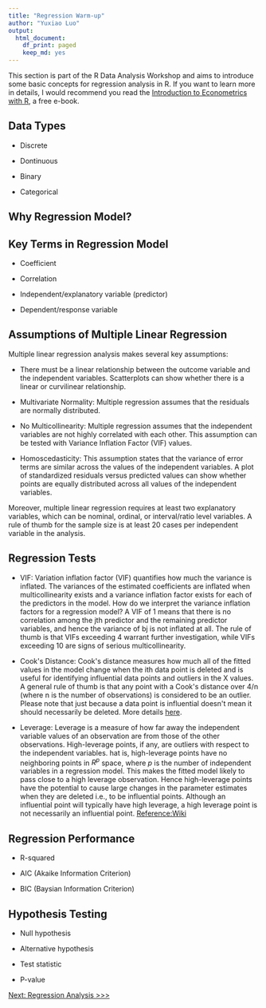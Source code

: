 ```yaml
---
title: "Regression Warm-up"
author: "Yuxiao Luo"
output: 
  html_document: 
    df_print: paged
    keep_md: yes
---
```




This section is part of the R Data Analysis Workshop and aims to introduce some basic concepts for regression analysis in R. If you want to learn more in details, I would recommend you read the [Introduction to Econometrics with R](https://www.econometrics-with-r.org/index.html), a free e-book. 

## Data Types 

- Discrete 

- Dontinuous

- Binary

- Categorical 

## Why Regression Model?

## Key Terms in Regression Model

- Coefficient 

- Correlation

- Independent/explanatory variable (predictor)

- Dependent/response variable 

## Assumptions of Multiple Linear Regression 
Multiple linear regression analysis makes several key assumptions: 

- There must be a linear relationship between the outcome variable and the independent variables. Scatterplots can show whether there is a linear or curvilinear relationship.

- Multivariate Normality: Multiple regression assumes that the residuals are normally distributed.

- No Multicollinearity: Multiple regression assumes that the independent variables are not highly correlated with each other. This assumption can be tested with Variance Inflation Factor (VIF) values. 

- Homoscedasticity: This assumption states that the variance of error terms are similar across the values of the independent variables. A plot of standardized residuals versus predicted values can show whether points are equally distributed across all values of the independent variables.

Moreover, multiple linear regression requires at least two explanatory variables, which can be nominal, ordinal, or interval/ratio level variables. A rule of thumb for the sample size is at least 20 cases per independent variable in the analysis.

## Regression Tests

- VIF: Variation inflation factor (VIF) quantifies how much the variance is inflated. The variances of the estimated coefficients are inflated when multicollinearity exists and a variance inflation factor exists for each of the predictors in the model. How do we interpret the variance inflation factors for a regression model? A VIF of 1 means that there is no correlation among the jth predictor and the remaining predictor variables, and hence the variance of bj is not inflated at all. The rule of thumb is that VIFs exceeding 4 warrant further investigation, while VIFs exceeding 10 are signs of serious multicollinearity.

- Cook's Distance: Cook's distance measures how much all of the fitted values in the model change when the ith data point is deleted and is useful for identifying influential data points and outliers in the X values. A general rule of thumb is that any point with a Cook's distance over 4/n (where n is the number of observations) is considered to be an outlier. Please note that just because a data point is influential doesn't mean it should necessarily be deleted. More details [here](https://www.statology.org/how-to-identify-influential-data-points-using-cooks-distance/).

- Leverage: Leverage is a measure of how far away the independent variable values of an observation are from those of the other observations. High-leverage points, if any, are outliers with respect to the independent variables. hat is, high-leverage points have no neighboring points in  $R^p$ space, where $p$ is the number of independent variables in a regression model. This makes the fitted model likely to pass close to a high leverage observation. Hence high-leverage points have the potential to cause large changes in the parameter estimates when they are deleted i.e., to be influential points. Although an influential point will typically have high leverage, a high leverage point is not necessarily an influential point. [Reference:Wiki](https://en.wikipedia.org/wiki/Leverage_(statistics))

## Regression Performance

- R-squared

- AIC (Akaike Information Criterion)

- BIC (Baysian Information Criterion)

## Hypothesis Testing

- Null hypothesis

- Alternative hypothesis

- Test statistic

- P-value

[Next: Regression Analysis >>>](https://github.com/YuxiaoLuo/r_analysis_dri_2022/blob/main/regression_analysis.md)

